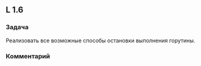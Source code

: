 ## L 1.6

### Задача
Реализовать все возможные способы остановки выполнения горутины.

### Комментарий
